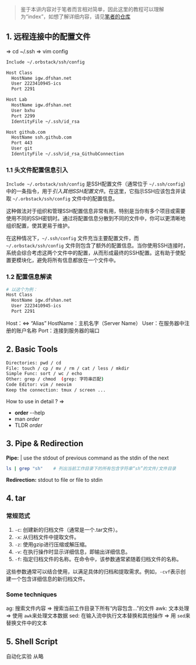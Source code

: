 > 鉴于本讲内容对于笔者而言相对简单，因此这里的教程可以理解为“index”，如想了解详细内容，请见[笔者的仓库](https://github.com/root-hbx)

## 1. 远程连接中的配置文件

=> cd ~/.ssh
=> vim config

```bash
Include ~/.orbstack/ssh/config

Host Class
  HostName igw.dfshan.net
  User 2223410945-ics
  Port 2291

Host Lab
  HostName igw.dfshan.net
  User bxhu
  Port 2299
  IdentityFile ~/.ssh/id_rsa

Host github.com
  HostName ssh.github.com
  Port 443
  User git
  IdentityFile ~/.ssh/id_rsa_GithubConnection
```

### 1.1 头文件配置信息引入

`Include ~/.orbstack/ssh/config` 是SSH配置文件（通常位于 `~/.ssh/config`）中的一条指令，用于*引入其他SSH配置文件*。在这里，它指示SSH应该包含并读取 `~/.orbstack/ssh/config` 文件中的配置信息。

这种做法对于组织和管理SSH配置信息非常有用，特别是当你有多个项目或需要使用不同的SSH密钥时。通过将配置信息分散到不同的文件中，你可以更清晰地组织配置，使其更易于维护。

在这种情况下，`~/.ssh/config` 文件充当主要配置文件，而 `~/.orbstack/ssh/config` 文件则包含了额外的配置信息。当你使用SSH连接时，系统会综合考虑这两个文件中的配置，从而形成最终的SSH配置。这有助于使配置更模块化，避免将所有信息都放在一个文件中。

### 1.2 配置信息解读

```bash
# 以这个为例：
Host Class
  HostName igw.dfshan.net
  User 2223410945-ics
  Port 2291
```

Host：<=> “Alias”
HostName：主机名字（Server Name）
User：在服务器中注册的账户名称
Port：连接到服务器的端口

## 2. Basic Tools

```bash
Directories: pwd / cd
File: touch / cp / mv / rm / cat / less / mkdir
Simple Func: sort / wc / echo
Other: grep / chmod  (grep: 字符串匹配)
Code Editor: vim / neovim
Keep the connection: tmux / screen ...
```

How to use in detail ? =>

- **order** --help
- man *order*
- TLDR _order_

## 3. Pipe & Redirection

**Pipe:** | use the stdout of previous command as the stdin of the next

```bash
ls | grep "sh"    # 列出当前工作目录下的所有包含字符串“sh”的文件/文件目录
```

**Redirection:** stdout to file or file to stdin

## 4. tar

### 常规范式

1. `-c`: 创建新的归档文件（通常是一个.tar文件）。
2. `-x`: 从归档文件中提取文件。
3. `-z`: 使用gzip进行压缩或解压缩。
4. `-v`: 在执行操作时显示详细信息，即输出详细信息。
5. `-f`: 指定归档文件的名称。在命令中，该参数通常紧随着归档文件的名称。

这些参数通常可以结合使用，以满足具体的归档和提取需求。例如，`-cvf`表示创建一个包含详细信息的新归档文件。

### Some techniques

ag: 搜索文件内容 => 搜索当前工作目录下所有“内容包含...”的文件
awk: 文本处理 => 使用 `awk`来处理文本数据
sed: 在输入流中执行文本替换和其他操作 => 用 `sed`来替换文件中的文本

## 5. Shell Script

自动化实验
从略
